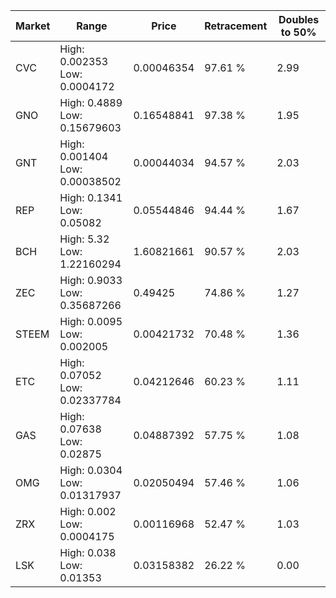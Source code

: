 | Market | Range | Price| Retracement | Doubles to 50% |
| --- | --- | --- | --- | --- |
| CVC | High: 0.002353<br />Low: 0.0004172 | 0.00046354 | 97.61 % | 2.99 |
| GNO | High: 0.4889<br />Low: 0.15679603 | 0.16548841 | 97.38 % | 1.95 |
| GNT | High: 0.001404<br />Low: 0.00038502 | 0.00044034 | 94.57 % | 2.03 |
| REP | High: 0.1341<br />Low: 0.05082 | 0.05544846 | 94.44 % | 1.67 |
| BCH | High: 5.32<br />Low: 1.22160294 | 1.60821661 | 90.57 % | 2.03 |
| ZEC | High: 0.9033<br />Low: 0.35687266 | 0.49425 | 74.86 % | 1.27 |
| STEEM | High: 0.0095<br />Low: 0.002005 | 0.00421732 | 70.48 % | 1.36 |
| ETC | High: 0.07052<br />Low: 0.02337784 | 0.04212646 | 60.23 % | 1.11 |
| GAS | High: 0.07638<br />Low: 0.02875 | 0.04887392 | 57.75 % | 1.08 |
| OMG | High: 0.0304<br />Low: 0.01317937 | 0.02050494 | 57.46 % | 1.06 |
| ZRX | High: 0.002<br />Low: 0.0004175 | 0.00116968 | 52.47 % | 1.03 |
| LSK | High: 0.038<br />Low: 0.01353 | 0.03158382 | 26.22 % | 0.00 |
